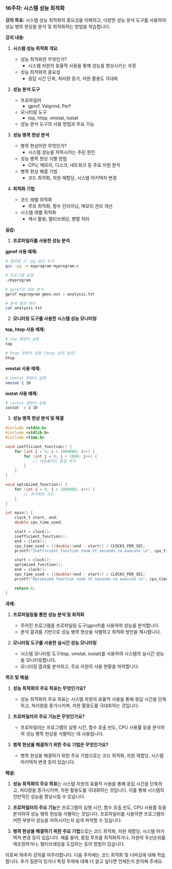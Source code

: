 ### 16주차: 시스템 성능 최적화

**강의 목표:** 시스템 성능 최적화의 중요성을 이해하고, 다양한 성능 분석 도구를 사용하여 성능 병목 현상을 분석 및 최적화하는 방법을 학습합니다.

**강의 내용:**

1. **시스템 성능 최적화 개요**
   - 성능 최적화란 무엇인가?
     - 시스템 자원의 효율적 사용을 통해 성능을 향상시키는 과정
   - 성능 최적화의 중요성
     - 응답 시간 단축, 처리량 증가, 자원 활용도 극대화

2. **성능 분석 도구**
   - 프로파일러
     - gprof, Valgrind, Perf
   - 모니터링 도구
     - top, htop, vmstat, iostat
   - 성능 분석 도구의 사용 방법과 주요 기능

3. **성능 병목 현상 분석**
   - 병목 현상이란 무엇인가?
     - 시스템 성능을 저하시키는 주된 원인
   - 성능 병목 현상 식별 방법
     - CPU, 메모리, 디스크, 네트워크 등 주요 자원 분석
   - 병목 현상 해결 기법
     - 코드 최적화, 자원 재할당, 시스템 아키텍처 변경

4. **최적화 기법**
   - 코드 레벨 최적화
     - 루프 최적화, 함수 인라이닝, 메모리 관리 개선
   - 시스템 레벨 최적화
     - 캐시 활용, 멀티쓰레딩, 병렬 처리

**실습:**

1. **프로파일러를 사용한 성능 분석**

**gprof 사용 예제:**

```sh
# 컴파일 시 -pg 옵션 추가
gcc -pg -o myprogram myprogram.c

# 프로그램 실행
./myprogram

# gprof로 성능 분석
gprof myprogram gmon.out > analysis.txt

# 분석 결과 확인
cat analysis.txt
```

2. **모니터링 도구를 사용한 시스템 성능 모니터링**

**top, htop 사용 예제:**

```sh
# top 명령어 실행
top

# htop 명령어 실행 (htop 설치 필요)
htop
```

**vmstat 사용 예제:**

```sh
# vmstat 명령어 실행
vmstat 1 10
```

**iostat 사용 예제:**

```sh
# iostat 명령어 실행
iostat -x 1 10
```

3. **성능 병목 현상 분석 및 해결**

```c
#include <stdio.h>
#include <stdlib.h>
#include <time.h>

void inefficient_function() {
    for (int i = 0; i < 1000000; i++) {
        for (int j = 0; j < 1000; j++) {
            // 비효율적인 중첩 루프
        }
    }
}

void optimized_function() {
    for (int i = 0; i < 1000000; i++) {
        // 최적화된 코드
    }
}

int main() {
    clock_t start, end;
    double cpu_time_used;

    start = clock();
    inefficient_function();
    end = clock();
    cpu_time_used = ((double)(end - start)) / CLOCKS_PER_SEC;
    printf("Inefficient function took %f seconds to execute \n", cpu_time_used);

    start = clock();
    optimized_function();
    end = clock();
    cpu_time_used = ((double)(end - start)) / CLOCKS_PER_SEC;
    printf("Optimized function took %f seconds to execute \n", cpu_time_used);

    return 0;
}
```

**과제:**

1. **프로파일링을 통한 성능 분석 및 최적화**
   - 주어진 프로그램을 프로파일링 도구(gprof)를 사용하여 성능을 분석합니다.
   - 분석 결과를 기반으로 성능 병목 현상을 식별하고 최적화 방안을 제시합니다.

2. **모니터링 도구를 사용한 실시간 성능 모니터링**
   - 시스템 모니터링 도구(top, vmstat, iostat)를 사용하여 시스템의 실시간 성능을 모니터링합니다.
   - 모니터링 결과를 분석하고, 주요 자원의 사용 현황을 파악합니다.

**퀴즈 및 해설:**

1. **성능 최적화의 주요 목표는 무엇인가요?**
   - 성능 최적화의 주요 목표는 시스템 자원의 효율적 사용을 통해 응답 시간을 단축하고, 처리량을 증가시키며, 자원 활용도를 극대화하는 것입니다.

2. **프로파일러의 주요 기능은 무엇인가요?**
   - 프로파일러는 프로그램의 실행 시간, 함수 호출 빈도, CPU 사용률 등을 분석하여 성능 병목 현상을 식별하는 데 사용됩니다.

3. **병목 현상을 해결하기 위한 주요 기법은 무엇인가요?**
   - 병목 현상을 해결하기 위한 주요 기법으로는 코드 최적화, 자원 재할당, 시스템 아키텍처 변경 등이 있습니다.

**해설:**

1. **성능 최적화의 주요 목표**는 시스템 자원의 효율적 사용을 통해 응답 시간을 단축하고, 처리량을 증가시키며, 자원 활용도를 극대화하는 것입니다. 이를 통해 시스템의 전반적인 성능을 향상시킬 수 있습니다.

2. **프로파일러의 주요 기능**은 프로그램의 실행 시간, 함수 호출 빈도, CPU 사용률 등을 분석하여 성능 병목 현상을 식별하는 것입니다. 프로파일러를 사용하면 프로그램의 어떤 부분이 성능을 저하시키는지 쉽게 파악할 수 있습니다.

3. **병목 현상을 해결하기 위한 주요 기법**으로는 코드 최적화, 자원 재할당, 시스템 아키텍처 변경 등이 있습니다. 예를 들어, 중첩 루프를 최적화하거나, 자원의 우선순위를 재조정하거나, 멀티쓰레딩을 도입하는 등의 방법이 있습니다.

이로써 16주차 강의를 마무리합니다. 다음 주차에는 코드 최적화 및 디버깅에 대해 학습합니다. 추가 질문이 있거나 특정 주제에 대해 더 알고 싶다면 언제든지 문의해 주세요.